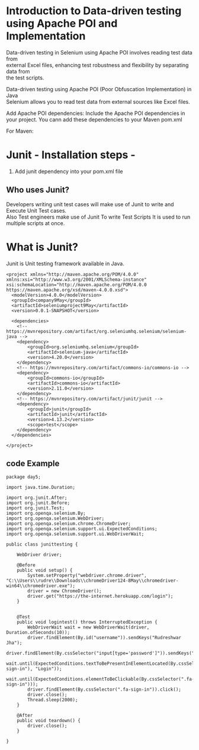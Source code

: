 # Introduction to Data-driven testing using Apache POI and Implementation

Data-driven testing in Selenium using Apache POI involves reading test data from  
external Excel files, enhancing test robustness and flexibility by separating data from  
the test scripts.  

Data-driven testing using Apache POI (Poor Obfuscation Implementation) in Java  
Selenium allows you to read test data from external sources like Excel files.  

Add Apache POI dependencies:
Include the Apache POI dependencies in your project.
You cann add these dependencies to your Maven pom.xml

For Maven:

# Junit - Installation steps -
1. Add junit dependency into your pom.xml file

## Who uses Junit?
Developers writing unit test cases will make use of Junit to write and Execute Unit Test cases.   
Also Test engineers make use of Junit To write Test Scripts
It is used to run multiple scripts at once.

# What is Junit?
Junit is Unit testing framework available in Java.

```
<project xmlns="http://maven.apache.org/POM/4.0.0" xmlns:xsi="http://www.w3.org/2001/XMLSchema-instance" xsi:schemaLocation="http://maven.apache.org/POM/4.0.0 https://maven.apache.org/xsd/maven-4.0.0.xsd">
  <modelVersion>4.0.0</modelVersion>
  <groupId>company9May</groupId>
  <artifactId>seleniumproject9May</artifactId>
  <version>0.0.1-SNAPSHOT</version>
  
  <dependencies>
	<!-- https://mvnrepository.com/artifact/org.seleniumhq.selenium/selenium-java -->
	<dependency>
	    <groupId>org.seleniumhq.selenium</groupId>
	    <artifactId>selenium-java</artifactId>
	    <version>4.20.0</version>
	</dependency>
	<!-- https://mvnrepository.com/artifact/commons-io/commons-io -->
	<dependency>
	    <groupId>commons-io</groupId>
	    <artifactId>commons-io</artifactId>
	    <version>2.11.0</version>
	</dependency>
	<!-- https://mvnrepository.com/artifact/junit/junit -->
	<dependency>
	    <groupId>junit</groupId>
	    <artifactId>junit</artifactId>
	    <version>4.13.2</version>
	    <scope>test</scope>
	</dependency>
  </dependencies>
  
</project>
```
## code Example
```
package day5;

import java.time.Duration;

import org.junit.After;
import org.junit.Before;
import org.junit.Test;
import org.openqa.selenium.By;
import org.openqa.selenium.WebDriver;
import org.openqa.selenium.chrome.ChromeDriver;
import org.openqa.selenium.support.ui.ExpectedConditions;
import org.openqa.selenium.support.ui.WebDriverWait;

public class junittesting {
	
	WebDriver driver;
	
	@Before
	public void setup() {
		System.setProperty("webdriver.chrome.driver", "C:\\Users\\rudre\\Downloads\\chromeDriver124-8May\\chromedriver-win64\\chromedriver.exe");
		driver = new ChromeDriver();
		driver.get("https://the-internet.herokuapp.com/login");
	}
	

	@Test
	public void logintest() throws InterruptedException {
		WebDriverWait wait = new WebDriverWait(driver, Duration.ofSeconds(10));
		driver.findElement(By.id("username")).sendKeys("Rudreshwar Jha");
		driver.findElement(By.cssSelector("input[type='password']")).sendKeys("random");
		wait.until(ExpectedConditions.textToBePresentInElementLocated(By.cssSelector(".fa-sign-in"), "Login"));
		wait.until(ExpectedConditions.elementToBeClickable(By.cssSelector(".fa-sign-in")));
		driver.findElement(By.cssSelector(".fa-sign-in")).click();
		driver.close();
		Thread.sleep(2000);
	}
	
	@After
	public void teardown() {
		driver.close();
	}
	
}
```


